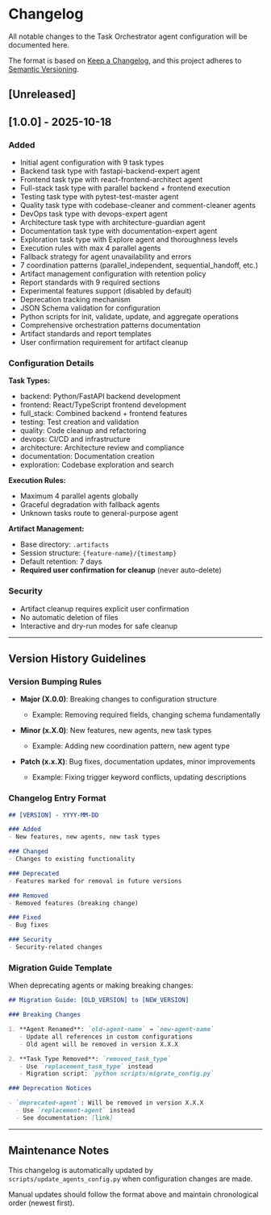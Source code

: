 # Changelog

All notable changes to the Task Orchestrator agent configuration will be documented here.

The format is based on [Keep a Changelog](https://keepachangelog.com/en/1.0.0/),
and this project adheres to [Semantic Versioning](https://semver.org/spec/v2.0.0.html).

## [Unreleased]

## [1.0.0] - 2025-10-18

### Added

- Initial agent configuration with 9 task types
- Backend task type with fastapi-backend-expert agent
- Frontend task type with react-frontend-architect agent
- Full-stack task type with parallel backend + frontend execution
- Testing task type with pytest-test-master agent
- Quality task type with codebase-cleaner and comment-cleaner agents
- DevOps task type with devops-expert agent
- Architecture task type with architecture-guardian agent
- Documentation task type with documentation-expert agent
- Exploration task type with Explore agent and thoroughness levels
- Execution rules with max 4 parallel agents
- Fallback strategy for agent unavailability and errors
- 7 coordination patterns (parallel_independent, sequential_handoff, etc.)
- Artifact management configuration with retention policy
- Report standards with 9 required sections
- Experimental features support (disabled by default)
- Deprecation tracking mechanism
- JSON Schema validation for configuration
- Python scripts for init, validate, update, and aggregate operations
- Comprehensive orchestration patterns documentation
- Artifact standards and report templates
- User confirmation requirement for artifact cleanup

### Configuration Details

**Task Types:**
- backend: Python/FastAPI backend development
- frontend: React/TypeScript frontend development
- full_stack: Combined backend + frontend features
- testing: Test creation and validation
- quality: Code cleanup and refactoring
- devops: CI/CD and infrastructure
- architecture: Architecture review and compliance
- documentation: Documentation creation
- exploration: Codebase exploration and search

**Execution Rules:**
- Maximum 4 parallel agents globally
- Graceful degradation with fallback agents
- Unknown tasks route to general-purpose agent

**Artifact Management:**
- Base directory: `.artifacts`
- Session structure: `{feature-name}/{timestamp}`
- Default retention: 7 days
- **Required user confirmation for cleanup** (never auto-delete)

### Security

- Artifact cleanup requires explicit user confirmation
- No automatic deletion of files
- Interactive and dry-run modes for safe cleanup

---

## Version History Guidelines

### Version Bumping Rules

- **Major (X.0.0)**: Breaking changes to configuration structure
  - Example: Removing required fields, changing schema fundamentally

- **Minor (x.X.0)**: New features, new agents, new task types
  - Example: Adding new coordination pattern, new agent type

- **Patch (x.x.X)**: Bug fixes, documentation updates, minor improvements
  - Example: Fixing trigger keyword conflicts, updating descriptions

### Changelog Entry Format

```markdown
## [VERSION] - YYYY-MM-DD

### Added
- New features, new agents, new task types

### Changed
- Changes to existing functionality

### Deprecated
- Features marked for removal in future versions

### Removed
- Removed features (breaking change)

### Fixed
- Bug fixes

### Security
- Security-related changes
```

### Migration Guide Template

When deprecating agents or making breaking changes:

```markdown
## Migration Guide: [OLD_VERSION] to [NEW_VERSION]

### Breaking Changes

1. **Agent Renamed**: `old-agent-name` → `new-agent-name`
   - Update all references in custom configurations
   - Old agent will be removed in version X.X.X

2. **Task Type Removed**: `removed_task_type`
   - Use `replacement_task_type` instead
   - Migration script: `python scripts/migrate_config.py`

### Deprecation Notices

- `deprecated-agent`: Will be removed in version X.X.X
  - Use `replacement-agent` instead
  - See documentation: [link]
```

---

## Maintenance Notes

This changelog is automatically updated by `scripts/update_agents_config.py` when configuration changes are made.

Manual updates should follow the format above and maintain chronological order (newest first).
